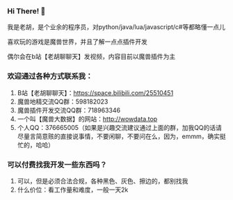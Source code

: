 ### Hi There! 👋

我是老胡，是个业余的程序员，对python/java/lua/javascript/c#等都略懂一点儿

喜欢玩的游戏是魔兽世界，并且了解一点点插件开发

偶尔会在b站【老胡聊聊天】发视频，内容目前以魔兽插件为主

### 欢迎通过各种方式联系我：
1. B站【老胡聊聊天】：https://space.bilibili.com/25510451
2. 魔兽地精交流QQ群：598182023
3. 魔兽插件开发交流QQ群：718963346
4. 一个叫【魔兽大数据】的网站：http://wowdata.top
5. 个人QQ：376665005（如果是兴趣交流建议通过上面的群，加我QQ的话请尽量言简意赅的直接说事情，不要闲聊，不要问在么，因为，emmm，确实挺忙的，哈哈）

### 可以付费找我开发一些东西吗？
1. 可以，但是必须合法合规，各种黑色、灰色、擦边的，都别找我
2. 什么价位：看工作量和难度，一般一天2k


<!--
**ybhuxiao/ybhuxiao** is a ✨ _special_ ✨ repository because its `README.md` (this file) appears on your GitHub profile.

Here are some ideas to get you started:

- 🔭 I’m currently working on ...
- 🌱 I’m currently learning ...
- 👯 I’m looking to collaborate on ...
- 🤔 I’m looking for help with ...
- 💬 Ask me about ...
- 📫 How to reach me: ...
- 😄 Pronouns: ...
- ⚡ Fun fact: ...
-->
